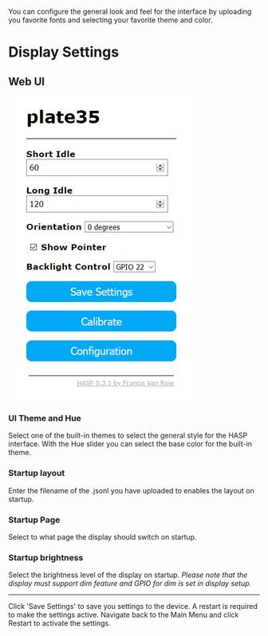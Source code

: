 You can configure the general look and feel for the interface by uploading you favorite fonts and selecting your favorite theme and color.

# Display Settings

## Web UI

![Display Settings](../assets/images/settings/display_settings.png "Display Settings")

### UI Theme and Hue

Select one of the built-in themes to select the general style for the HASP interface.
With the Hue slider you can select the base color for the built-in theme.

### Startup layout

Enter the filename of the .jsonl you have uploaded to enables the layout on startup.

### Startup Page

Select to what page the display should switch on startup.

### Startup brightness

Select the brightness level of the display on startup.
*Please note that the display must support dim feature and GPIO for dim is set in display setup.*

---

Click 'Save Settings' to save you settings to the device. A restart is required to make the settings active. Navigate back to the Main Menu and click Restart to activate the settings.

